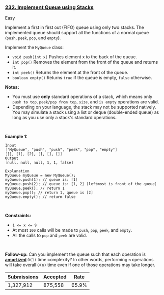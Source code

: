 ### [232. Implement Queue using Stacks](https://leetcode.com/problems/implement-queue-using-stacks/description/?envType=daily-question&envId=2024-01-29)

Easy

Implement a first in first out (FIFO) queue using only two stacks. The implemented queue should support all the functions of a normal queue (`` push ``, `` peek ``, `` pop ``, and `` empty ``).

Implement the `` MyQueue `` class:

*   `` void push(int x) `` Pushes element x to the back of the queue.
*   `` int pop() `` Removes the element from the front of the queue and returns it.
*   `` int peek() `` Returns the element at the front of the queue.
*   `` boolean empty() `` Returns `` true `` if the queue is empty, `` false `` otherwise.

__Notes:__

*   You must use __only__ standard operations of a stack, which means only `` push to top ``, `` peek/pop from top ``, `` size ``, and `` is empty `` operations are valid.
*   Depending on your language, the stack may not be supported natively. You may simulate a stack using a list or deque (double-ended queue) as long as you use only a stack's standard operations.

 

<strong class="example">Example 1:</strong>

```
Input
["MyQueue", "push", "push", "peek", "pop", "empty"]
[[], [1], [2], [], [], []]
Output
[null, null, null, 1, 1, false]

Explanation
MyQueue myQueue = new MyQueue();
myQueue.push(1); // queue is: [1]
myQueue.push(2); // queue is: [1, 2] (leftmost is front of the queue)
myQueue.peek(); // return 1
myQueue.pop(); // return 1, queue is [2]
myQueue.empty(); // return false
```

 

__Constraints:__

*   `` 1 <= x <= 9 ``
*   At most `` 100 `` calls will be made to `` push ``, `` pop ``, `` peek ``, and `` empty ``.
*   All the calls to `` pop `` and `` peek `` are valid.

 

__Follow-up:__ Can you implement the queue such that each operation is __<a href="https://en.wikipedia.org/wiki/Amortized_analysis" target="_blank">amortized</a>__ `` O(1) `` time complexity? In other words, performing `` n `` operations will take overall `` O(n) `` time even if one of those operations may take longer.

| Submissions    | Accepted     | Rate   |
| -------------- | ------------ | ------ |
| 1,327,912 | 875,558 | 65.9% |